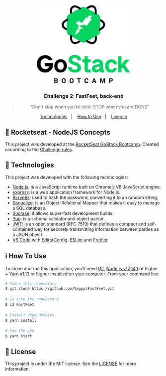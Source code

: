 <h1 align="center">
  <img alt="Fastfeet" title="Fastfeet" src=".github/GoStack_bootcamp.png" width="300px" />
</h1>

<h3 align="center">
  Challenge 2: FastFeet, back-end
</h3>

<blockquote align="center">“Don't stop when you're tired. STOP when you are DONE”</blockquote>

<p align="center">
  <a href="#low_brightness-technologies">Technologies</a>&nbsp;&nbsp;&nbsp;|&nbsp;&nbsp;&nbsp;
  <a href="#information_source-how-To-Use">How to Use</a>&nbsp;&nbsp;&nbsp;|&nbsp;&nbsp;&nbsp;
  <a href="#memo-license">License</a>
</p>

## :rocket: Rocketseat - NodeJS Concepts

This project was developed at the [RocketSeat GoStack Bootcamp](https://rocketseat.com.br/bootcamp). Created according to the [Challenge rules](https://github.com/Rocketseat/bootcamp-gostack-desafio-02/blob/master/README.md#desafio-02-iniciando-aplica%C3%A7%C3%A3o).

## :low_brightness: Technologies

This project was developed with the following technologies:

-  [Node.js][nodejs]: is a JavaScript runtime built on Chrome’s V8 JavaScript engine.
-  [express][express]: is a web application framework for Node.js.
-  [Bcryptjs][bcryptjs]: used to hash the password, converting it to an random string.
-  [Sequelize][sequelize]: is an Object-Relational Mapper that makes it easy to manage a SQL database.
-  [Sucrase][sucrase]: it allows super-fast development builds.
-  [Yup][yup]: is a schema validator and object parser.
-  [JWT][jwt]: is an open standard (RFC 7519) that defines a compact and self-contained way for securely transmitting information between parties as a JSON object.
-  [VS Code][vc] with [EditorConfig][vceditconfig], [ESLint][vceslint] and [Prettier][prettier]

## :information_source: How To Use

To clone and run this application, you'll need [Git](https://git-scm.com), [Node.js v12.14.1][nodejs] or higher + [Yarn v1.13][yarn] or higher installed on your computer. From your command line:

```bash
# Clone this repository
$ git clone https://github.com/Veppo/FastFeet.git

# Go into the repository
$ cd FastFeet

# Install dependencies
$ yarn install

# Run the app
$ yarn start
```

## :memo: License
This project is under the MIT license. See the [LICENSE](https://github.com/Veppo/FastFeet/blob/master/LICENSE) for more information.

[nodejs]: https://nodejs.org/
[express]: https://expressjs.com/
[yarn]: https://yarnpkg.com/
[vc]: https://code.visualstudio.com/
[vceditconfig]: https://marketplace.visualstudio.com/items?itemName=EditorConfig.EditorConfig
[vceslint]: https://marketplace.visualstudio.com/items?itemName=dbaeumer.vscode-eslint
[prettier]: https://prettier.io/
[sequelize]: https://sequelize.org/
[bcryptjs]: https://www.npmjs.com/package/bcryptjs
[sucrase]: https://sucrase.io/
[yup]: https://github.com/jquense/yup
[jwt]: https://jwt.io/

